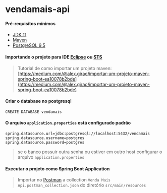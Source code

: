 # vendamais-api


#### Pré-requisitos mínimos

- [JDK 11](https://www.oracle.com/br/java/technologies/javase-jdk11-downloads.html)
- [Maven](https://maven.apache.org)
- [PostgreSQL 9.5](https://www.postgresql.org/download/)

#### Importando o projeto para IDE [Eclipse](https://www.eclipse.org/downloads/) ou [STS](https://spring.io/tools)
> Tutorial de como importar um projeto maven: [https://medium.com/@alex.girao/importar-um-projeto-maven-spring-boot-ea10078b2bde](https://medium.com/@alex.girao/importar-um-projeto-maven-spring-boot-ea10078b2bde)

#### Criar o database no postgresql
```
CREATE DATABASE vendamais
```

#### O arquivo `application.properties` está configurado padrão

```
spring.datasource.url=jdbc:postgresql://localhost:5432/vendamais
spring.datasource.username=postgres
spring.datasource.password=postgres
```
> se o banco possuir outra senha ou estiver em outro host configurar o arquivo `application.properties`

#### Executar o projeto como Spring Boot Application

> Importar no [Postman](https://www.postman.com/) a collection `Venda Mais Api.postman_collection.json` do diretório `src/main/resources`

